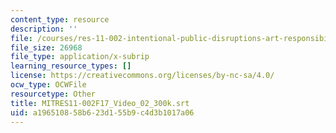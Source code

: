 ```yaml
---
content_type: resource
description: ''
file: /courses/res-11-002-intentional-public-disruptions-art-responsibility-and-pedagogy-fall-2017/a196510858b623d155b9c4d3b1017a06_MITRES11-002F17_Video_02_300k.srt
file_size: 26968
file_type: application/x-subrip
learning_resource_types: []
license: https://creativecommons.org/licenses/by-nc-sa/4.0/
ocw_type: OCWFile
resourcetype: Other
title: MITRES11-002F17_Video_02_300k.srt
uid: a1965108-58b6-23d1-55b9-c4d3b1017a06
---
```

